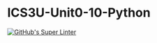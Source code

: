 # ICS3U-Unit0-10-Python

[![GitHub's Super Linter](https://github.com/Joshua-Yeung-2/ICS3U-Unit0-10-Python/workflows/GitHub's%20Super%20Linter/badge.svg)](https://github.com/Joshua-Yeung-2/ICS3U-Unit0-10-Python/actions)
